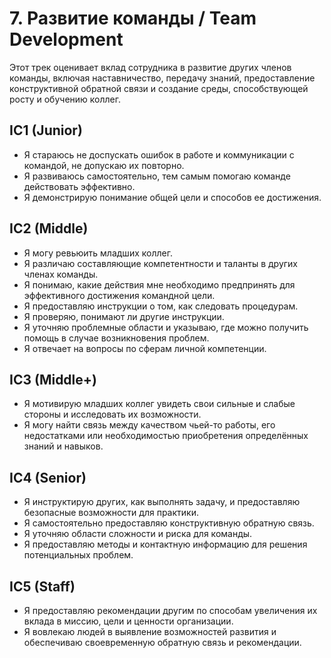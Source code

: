 # 7. Развитие команды / Team Development

Этот трек оценивает вклад сотрудника в развитие других членов команды, включая наставничество, передачу знаний, предоставление конструктивной обратной связи и создание среды, способствующей росту и обучению коллег.

## IC1 (Junior)
- Я стараюсь не доспускать ошибок в работе и коммуникации с командой, не допускаю их повторно.
- Я развиваюсь самостоятельно, тем самым помогаю команде действовать эффективно.
- Я демонстрирую понимание общей цели и способов ее достижения.

## IC2 (Middle)
- Я могу ревьюить младших коллег.
- Я различаю составляющие компетентности и таланты в других членах команды.
- Я понимаю, какие действия мне необходимо предпринять для эффективного достижения командной цели.
- Я предоставляю инструкции о том, как следовать процедурам.
- Я проверяю, понимают ли другие инструкции.
- Я уточняю проблемные области и указываю, где можно получить помощь в случае возникновения проблем.
- Я отвечает на вопросы по сферам личной компетенции.

## IC3 (Middle+)
- Я мотивирую младших коллег увидеть свои сильные и слабые стороны и исследовать их возможности.
- Я могу найти связь между качеством чьей-то работы, его недостатками или необходимостью приобретения определённых знаний и навыков.

## IC4 (Senior)
- Я инструктирую других, как выполнять задачу, и предоставляю безопасные возможности для практики.
- Я самостоятельно предоставляю конструктивную обратную связь.
- Я уточняю области сложности и риска для команды.
- Я предоставляю методы и контактную информацию для решения потенциальных проблем.

## IC5 (Staff)
- Я предоставляю рекомендации другим по способам увеличения их вклада в миссию, цели и ценности организации.
- Я вовлекаю людей в выявление возможностей развития и обеспечиваю своевременную обратную связь и рекомендации. 